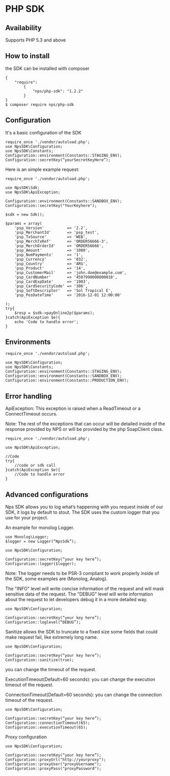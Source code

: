 #  PHP SDK
 

## Availability
Supports PHP 5.3 and above


## How to install

the SDK can be installed with composer

```
{
    "require": 
        {
            "nps/php-sdk": "1.2.2"
        }
}
$ composer require nps/php-sdk
```

## Configuration

It's a basic configuration of the SDK

```php?start_inline=1
require_once './vendor/autoload.php';
use NpsSDK\Configuration;
use NpsSDK\Constants;
Configuration::environment(Constants::STAGING_ENV);
Configuration::secretKey(“yourSecretKeyHere”);
```

Here is an simple example request:

```php?start_inline=1
require_once './vendor/autoload.php';

use NpsSDK\Sdk;
use NpsSDK\ApiException;

Configuration::environment(Constants::SANDBOX_ENV);
Configuration::secretKey("YourKeyhere");

$sdk = new Sdk();

$params = array(
    'psp_Version'          => '2.2',
    'psp_MerchantId'       => 'psp_test',
    'psp_TxSource'         => 'WEB',
    'psp_MerchTxRef'       => 'ORDER56666-3',
    'psp_MerchOrderId'     => 'ORDER56666',
    'psp_Amount'           => '1000',
    'psp_NumPayments'      => '1',
    'psp_Currency'         => '032', 
    'psp_Country'          => 'ARG', 
    'psp_Product'          => '14',
    'psp_CustomerMail'     => 'john.doe@example.com',
    'psp_CardNumber'       => '4507990000000010', 
    'psp_CardExpDate'      => '1903', 
    'psp_CardSecurityCode' => '306',
    'psp_SoftDescriptor'   => 'Sol Tropical E',
    'psp_PosDateTime'      => '2016-12-01 12:00:00'
    
);
try{
    $resp = $sdk->payOnline2p($params);
}catch(ApiException $e){
    echo 'Code to handle error';
}
```

## Environments

```php?start_inline=1
require_once './vendor/autoload.php';

use NpsSDK\Configuration;
use NpsSDK\Constants;
Configuration::environment(Constants::STAGING_ENV);
Configuration::environment(Constants::SANDBOX_ENV);
Configuration::environment(Constants::PRODUCTION_ENV);
```

## Error handling

ApiException: This exception is raised when a ReadTimeout or a ConnectTimeout occurs.

Note: The rest of the exceptions that can occur will be detailed inside of the response provided by NPS or will be provided by the php SoapClient class.

```php?start_inline=1
require_once './vendor/autoload.php';

use NpsSDK\ApiException;

//Code
try{
    //code or sdk call
}catch(ApiException $e){
    //Code to handle error
}
```

## Advanced configurations

Nps SDK allows you to log what’s happening with you request inside of our SDK, it logs by default to stout.
The SDK uses the custom logger that you use for your project.

An example for monolog Logger.

```php?start_inline=1
use Monolog\Logger;
$logger = new Logger(“NpsSdk”);

use NpsSDK\Configuration;

Configuration::secretKey(“your key here”);
Configuration::logger($logger);
```

Note: The logger needs to be PSR-3 compliant to work properly inside of the SDK, some examples are (Monolog, Analog).


The "INFO" level will write concise information of the request and will mask sensitive data of the request. 
The "DEBUG" level will write information about the request to let developers debug it in a more detailed way.

```php?start_inline=1
use NpsSDK\Configuration;

Configuration::secretKey(“your key here”);
Configuration::loglevel(“DEBUG”);
```

Sanitize allows the SDK to truncate to a fixed size some fields that could make request fail, like extremely long name.

```php?start_inline=1
use NpsSDK\Configuration;

Configuration::secretKey(“your key here”);
Configuration::sanitize(true);
```

you can change the timeout of the request.

ExecutionTimeout(Default=60 seconds): you can change the execution timeout of the request.

ConnectionTimeout(Default=60 seconds): you can change the connection timeout of the request.

```php?start_inline=1
use NpsSDK\Configuration;

Configuration::secretKey(“your key here”);
Configuration::connectionTimeout(65);
Configuration::executionTimeout(65);
```

Proxy configuration

```php?start_inline=1
use NpsSDK\Configuration;

Configuration::secretKey(“your key here”);
Configuration::proxyUrl("http://yourproxy");
Configuration::proxyUser("proxyUsername");
Configuration::proxyPass("proxyPassword");
```

